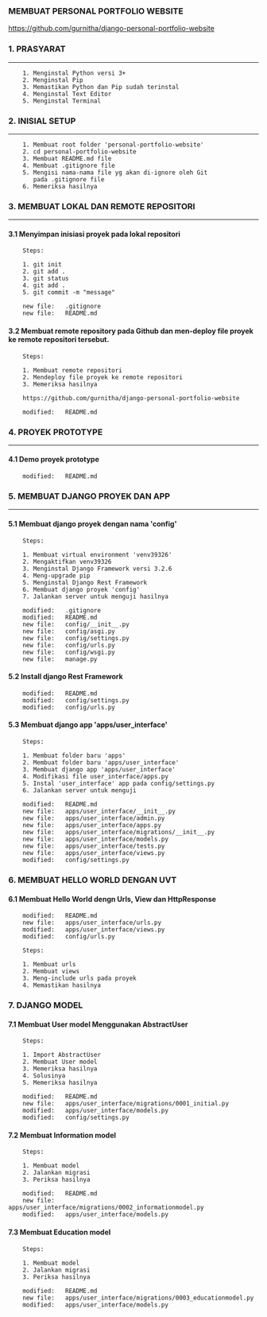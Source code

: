 ### MEMBUAT PERSONAL PORTFOLIO WEBSITE
https://github.com/gurnitha/django-personal-portfolio-website


### 1. PRASYARAT
----------------

        1. Menginstal Python versi 3+ 
        2. Menginstal Pip
        3. Memastikan Python dan Pip sudah terinstal
        4. Menginstal Text Editor
        5. Menginstal Terminal



### 2. INISIAL SETUP
--------------------

        1. Membuat root folder 'personal-portfolio-website'
        2. cd personal-portfolio-website
        3. Membuat README.md file
        4. Membuat .gitignore file
        5. Mengisi nama-nama file yg akan di-ignore oleh Git
           pada .gitignore file
        6. Memeriksa hasilnya



### 3. MEMBUAT LOKAL DAN REMOTE REPOSITORI
------------------------------------------

#### 3.1 Menyimpan inisiasi proyek pada lokal repositori

        Steps:

        1. git init
        2. git add .
        3. git status
        4. git add .
        5. git commit -m "message"

        new file:   .gitignore
        new file:   README.md


#### 3.2 Membuat remote repository pada Github dan men-deploy file proyek ke remote repositori tersebut.

        Steps:

        1. Membuat remote repositori
        2. Mendeploy file proyek ke remote repositori
        3. Memeriksa hasilnya

        https://github.com/gurnitha/django-personal-portfolio-website 

        modified:   README.md



### 4. PROYEK PROTOTYPE
-----------------------

#### 4.1 Demo proyek prototype

        modified:   README.md



### 5. MEMBUAT DJANGO PROYEK DAN APP
------------------------------------

#### 5.1 Membuat django proyek dengan nama 'config'

        Steps:

        1. Membuat virtual environment 'venv39326'
        2. Mengaktifkan venv39326
        3. Menginstal Django Framework versi 3.2.6
        4. Meng-upgrade pip
        5. Menginstal Django Rest Framework
        6. Membuat django proyek 'config'
        7. Jalankan server untuk menguji hasilnya

        modified:   .gitignore
        modified:   README.md
        new file:   config/__init__.py
        new file:   config/asgi.py
        new file:   config/settings.py
        new file:   config/urls.py
        new file:   config/wsgi.py
        new file:   manage.py


#### 5.2 Install django Rest Framework

        modified:   README.md
        modified:   config/settings.py
        modified:   config/urls.py


#### 5.3 Membuat django app 'apps/user_interface'

        Steps:

        1. Membuat folder baru 'apps'
        2. Membuat folder baru 'apps/user_interface'
        3. Membuat django app 'apps/user_interface'
        4. Modifikasi file user_interface/apps.py
        5. Instal 'user_interface' app pada config/settings.py
        6. Jalankan server untuk menguji

        modified:   README.md
        new file:   apps/user_interface/__init__.py
        new file:   apps/user_interface/admin.py
        new file:   apps/user_interface/apps.py
        new file:   apps/user_interface/migrations/__init__.py
        new file:   apps/user_interface/models.py
        new file:   apps/user_interface/tests.py
        new file:   apps/user_interface/views.py
        modified:   config/settings.py



### 6. MEMBUAT HELLO WORLD DENGAN UVT


#### 6.1 Membuat Hello World dengn Urls, View dan HttpResponse

        modified:   README.md
        new file:   apps/user_interface/urls.py
        modified:   apps/user_interface/views.py
        modified:   config/urls.py

        Steps:

        1. Membuat urls
        2. Membuat views
        3. Meng-include urls pada proyek
        4. Memastikan hasilnya



### 7. DJANGO MODEL


#### 7.1 Membuat User model Menggunakan AbstractUser

        Steps:

        1. Import AbstractUser
        2. Membuat User model
        3. Memeriksa hasilnya
        4. Solusinya
        5. Memeriksa hasilnya

        modified:   README.md
        new file:   apps/user_interface/migrations/0001_initial.py
        modified:   apps/user_interface/models.py
        modified:   config/settings.py


#### 7.2 Membuat Information model

        Steps:

        1. Membuat model
        2. Jalankan migrasi
        3. Periksa hasilnya

        modified:   README.md
        new file:   apps/user_interface/migrations/0002_informationmodel.py
        modified:   apps/user_interface/models.py


#### 7.3 Membuat Education model

        Steps:

        1. Membuat model
        2. Jalankan migrasi
        3. Periksa hasilnya

        modified:   README.md
        new file:   apps/user_interface/migrations/0003_educationmodel.py
        modified:   apps/user_interface/models.py
